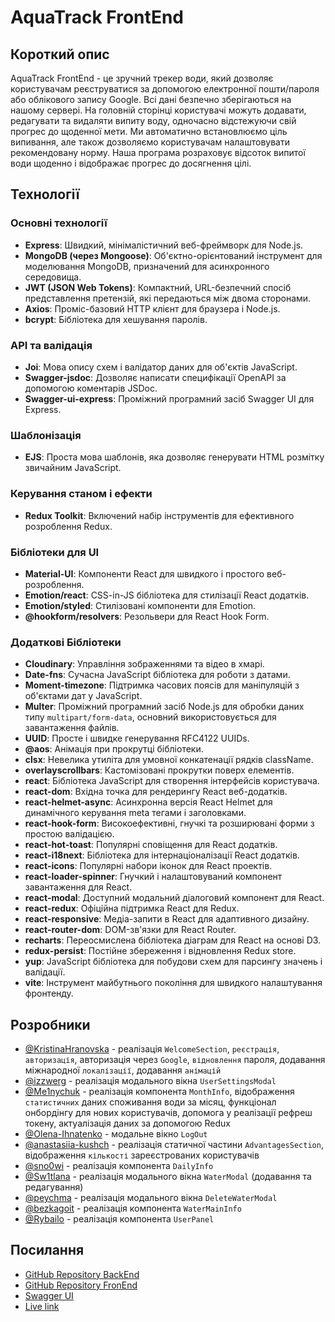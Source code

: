 # AquaTrack FrontEnd

## Короткий опис

AquaTrack FrontEnd - це зручний трекер води, який дозволяє користувачам
реєструватися за допомогою електронної пошти/пароля або облікового запису
Google. Всі дані безпечно зберігаються на нашому сервері. На головній сторінці
користувачі можуть додавати, редагувати та видаляти випиту воду, одночасно
відстежуючи свій прогрес до щоденної мети. Ми автоматично встановлюємо ціль
випивання, але також дозволяємо користувачам налаштовувати рекомендовану норму.
Наша програма розраховує відсоток випитої води щоденно і відображає прогрес до
досягнення цілі.

## Технології

### Основні технології

- **Express**: Швидкий, мінімалістичний веб-фреймворк для Node.js.
- **MongoDB (через Mongoose)**: Об'єктно-орієнтований інструмент для моделювання
  MongoDB, призначений для асинхронного середовища.
- **JWT (JSON Web Tokens)**: Компактний, URL-безпечний спосіб представлення
  претензій, які передаються між двома сторонами.
- **Axios**: Проміс-базовий HTTP клієнт для браузера і Node.js.
- **bcrypt**: Бібліотека для хешування паролів.

### API та валідація

- **Joi**: Мова опису схем і валідатор даних для об'єктів JavaScript.
- **Swagger-jsdoc**: Дозволяє написати специфікації OpenAPI за допомогою
  коментарів JSDoc.
- **Swagger-ui-express**: Проміжний програмний засіб Swagger UI для Express.

### Шаблонізація

- **EJS**: Проста мова шаблонів, яка дозволяє генерувати HTML розмітку звичайним
  JavaScript.

### Керування станом і ефекти

- **Redux Toolkit**: Включений набір інструментів для ефективного розроблення
  Redux.

### Бібліотеки для UI

- **Material-UI**: Компоненти React для швидкого і простого веб-розроблення.
- **Emotion/react**: CSS-in-JS бібліотека для стилізації React додатків.
- **Emotion/styled**: Стилізовані компоненти для Emotion.
- **@hookform/resolvers**: Резольвери для React Hook Form.

### Додаткові Бібліотеки

- **Cloudinary**: Управління зображеннями та відео в хмарі.
- **Date-fns**: Сучасна JavaScript бібліотека для роботи з датами.
- **Moment-timezone**: Підтримка часових поясів для маніпуляцій з об'єктами дат
  у JavaScript.
- **Multer**: Проміжний програмний засіб Node.js для обробки даних типу
  `multipart/form-data`, основний використовується для завантаження файлів.
- **UUID**: Просте і швидке генерування RFC4122 UUIDs.
- **@aos**: Анімація при прокрутці бібліотеки.
- **clsx**: Невелика утиліта для умовної конкатенації рядків className.
- **overlayscrollbars**: Кастомізовані прокрутки поверх елементів.
- **react**: Бібліотека JavaScript для створення інтерфейсів користувача.
- **react-dom**: Вхідна точка для рендерингу React веб-додатків.
- **react-helmet-async**: Асинхронна версія React Helmet для динамічного
  керування meta тегами і заголовками.
- **react-hook-form**: Високоефективні, гнучкі та розширювані форми з простою
  валідацією.
- **react-hot-toast**: Популярні сповіщення для React додатків.
- **react-i18next**: Бібліотека для інтернаціоналізації React додатків.
- **react-icons**: Популярні набори іконок для React проектів.
- **react-loader-spinner**: Гнучкий і налаштовуваний компонент завантаження для
  React.
- **react-modal**: Доступний модальний діалоговий компонент для React.
- **react-redux**: Офіційна підтримка React для Redux.
- **react-responsive**: Медіа-запити в React для адаптивного дизайну.
- **react-router-dom**: DOM-зв'язки для React Router.
- **recharts**: Переосмислена бібліотека діаграм для React на основі D3.
- **redux-persist**: Постійне збереження і відновлення Redux store.
- **yup**: JavaScript бібліотека для побудови схем для парсингу значень і
  валідації.
- **vite**: Інструмент майбутнього покоління для швидкого налаштування
  фронтенду.

## Розробники

- [@KristinaHranovska](https://github.com/KristinaHranovska) - реалізація
  `WelcomeSection`, `реєстрація`, `авторизація`, авторизація через `Google`,
  `відновлення` пароля, додавання міжнародної `локалізації`, додавання
  `анімацій`
- [@izzwerg](https://github.com/izzwerg) - реалізація модального вікна
  `UserSettingsModal`
- [@Me1nychuk](https://github.com/Me1nychuk) - реалізація компонента
  `MonthInfo`, відображення `статистичних` даних споживання води за місяц,
  функціонал онбордінгу для нових користувачів, допомога у реалізації рефреш
  токену, актуалізація даних за допомогою Redux
- [@Olena-Ihnatenko](https://github.com/Olena-Ihnatenko) - модальне вікно
  `LogOut`
- [@anastasiia-kushch](https://github.com/anastasiia-kushch) - реалізація
  статичної частини `AdvantagesSection`, відображення `кількості` зареєстрованих
  користувачів
- [@sno0wi](https://github.com/sno0wi) - реалізація компонента `DailyInfo`
- [@Sw1tlana](https://github.com/Sw1tlana) - реалізація модального вікна
  `WaterModal` (додавання та редагування)
- [@peychma](https://github.com/peychma) - реалізація модального вікна
  `DeleteWaterModal`
- [@bezkagoit](https://github.com/bezkagoit) - реалізація компонента
  `WaterMainInfo`
- [@Rybailo](https://github.com/Rybailo) - реалізація компонента `UserPanel`

## Посилання

- [GitHub Repository BackEnd](https://github.com/KristinaHranovska/node-rest-api)
- [GitHub Repository FronEnd](https://github.com/KristinaHranovska/project-aqua-track)
- [Swagger UI](https://aqua-track-api.onrender.com/api-docs)
- [Live link](https://project-aqua-track.vercel.app)
